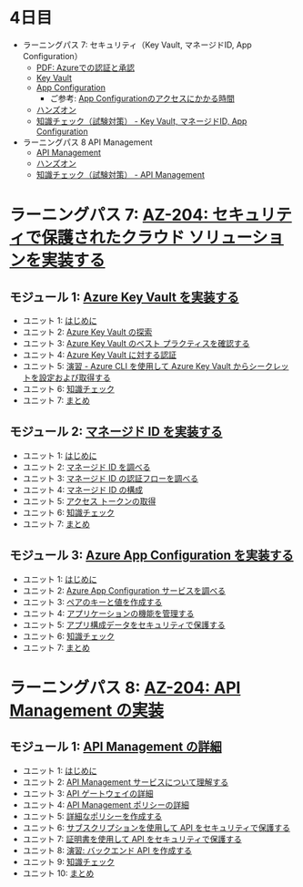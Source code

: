 # 4日目

- ラーニングパス 7: セキュリティ（Key Vault, マネージドID, App Configuration）
  - [PDF: Azureでの認証と承認](../SC/pdf/Azure%E3%81%AE%E8%AA%8D%E8%A8%BC%E3%81%A8%E6%89%BF%E8%AA%8D.pdf)
  - [Key Vault](mod07.md)
  - [App Configuration](mod07-02-appcfg.md)
    - ご参考: [App Configurationのアクセスにかかる時間](pdf/Azure%20App%20Configuration%E3%81%AB%E3%81%A4%E3%81%84%E3%81%A6.pdf)
  - [ハンズオン](../handson/az-204.md)
  - [知識チェック（試験対策） - Key Vault, マネージドID, App Configuration](check.md)
- ラーニングパス 8 API Management
  - [API Management](mod08-01-apim.md)
  - [ハンズオン](../handson/az-204.md)
  - [知識チェック（試験対策） - API Management](check.md)

# ラーニングパス 7: [AZ-204: セキュリティで保護されたクラウド ソリューションを実装する](https://docs.microsoft.com/ja-jp/learn/paths/az-204-implement-secure-cloud-solutions/)
## モジュール 1: [Azure Key Vault を実装する](https://docs.microsoft.com/ja-jp/learn/modules/implement-azure-key-vault/)
- ユニット 1: [はじめに](https://docs.microsoft.com/ja-jp/learn/modules/implement-azure-key-vault/1-introduction)
- ユニット 2: [Azure Key Vault の探索](https://docs.microsoft.com/ja-jp/learn/modules/implement-azure-key-vault/2-key-vault-overview)
- ユニット 3: [Azure Key Vault のベスト プラクティスを確認する](https://docs.microsoft.com/ja-jp/learn/modules/implement-azure-key-vault/3-key-vault-concepts)
- ユニット 4: [Azure Key Vault に対する認証](https://docs.microsoft.com/ja-jp/learn/modules/implement-azure-key-vault/4-key-vault-authentication)
- ユニット 5: [演習 - Azure CLI を使用して Azure Key Vault からシークレットを設定および取得する](https://docs.microsoft.com/ja-jp/learn/modules/implement-azure-key-vault/5-set-retrieve-secret-azure-key-vault)
- ユニット 6: [知識チェック](https://docs.microsoft.com/ja-jp/learn/modules/implement-azure-key-vault/6-knowledge-check)
- ユニット 7: [まとめ](https://docs.microsoft.com/ja-jp/learn/modules/implement-azure-key-vault/7-summary)
## モジュール 2: [マネージド ID を実装する](https://docs.microsoft.com/ja-jp/learn/modules/implement-managed-identities/)
- ユニット 1: [はじめに](https://docs.microsoft.com/ja-jp/learn/modules/implement-managed-identities/1-introduction)
- ユニット 2: [マネージド ID を調べる](https://docs.microsoft.com/ja-jp/learn/modules/implement-managed-identities/2-managed-identities-overview)
- ユニット 3: [マネージド ID の認証フローを調べる](https://docs.microsoft.com/ja-jp/learn/modules/implement-managed-identities/3-managed-identities-auzre-virtual-machines)
- ユニット 4: [マネージド ID の構成](https://docs.microsoft.com/ja-jp/learn/modules/implement-managed-identities/4-configure-managed-identities)
- ユニット 5: [アクセス トークンの取得](https://docs.microsoft.com/ja-jp/learn/modules/implement-managed-identities/5-acquire-access-token)
- ユニット 6: [知識チェック](https://docs.microsoft.com/ja-jp/learn/modules/implement-managed-identities/6-knowledge-check)
- ユニット 7: [まとめ](https://docs.microsoft.com/ja-jp/learn/modules/implement-managed-identities/7-summary)
## モジュール 3: [Azure App Configuration を実装する](https://docs.microsoft.com/ja-jp/learn/modules/implement-azure-app-configuration/)
- ユニット 1: [はじめに](https://docs.microsoft.com/ja-jp/learn/modules/implement-azure-app-configuration/1-introduction)
- ユニット 2: [Azure App Configuration サービスを調べる](https://docs.microsoft.com/ja-jp/learn/modules/implement-azure-app-configuration/2-app-configuration-overview)
- ユニット 3: [ペアのキーと値を作成する](https://docs.microsoft.com/ja-jp/learn/modules/implement-azure-app-configuration/3-keys-values)
- ユニット 4: [アプリケーションの機能を管理する](https://docs.microsoft.com/ja-jp/learn/modules/implement-azure-app-configuration/4-app-configuration-feature-management)
- ユニット 5: [アプリ構成データをセキュリティで保護する](https://docs.microsoft.com/ja-jp/learn/modules/implement-azure-app-configuration/5-secure-app-configuration-data)
- ユニット 6: [知識チェック](https://docs.microsoft.com/ja-jp/learn/modules/implement-azure-app-configuration/6-knowledge-check)
- ユニット 7: [まとめ](https://docs.microsoft.com/ja-jp/learn/modules/implement-azure-app-configuration/7-summary)

# ラーニングパス 8: [AZ-204: API Management の実装](https://docs.microsoft.com/ja-jp/learn/paths/az-204-implement-api-management/)
## モジュール 1: [API Management の詳細](https://docs.microsoft.com/ja-jp/learn/modules/explore-api-management/)
- ユニット 1: [はじめに](https://docs.microsoft.com/ja-jp/learn/modules/explore-api-management/1-introduction)
- ユニット 2: [API Management サービスについて理解する](https://docs.microsoft.com/ja-jp/learn/modules/explore-api-management/2-api-management-overview)
- ユニット 3: [API ゲートウェイの詳細](https://docs.microsoft.com/ja-jp/learn/modules/explore-api-management/3-api-gateways)
- ユニット 4: [API Management ポリシーの詳細](https://docs.microsoft.com/ja-jp/learn/modules/explore-api-management/4-api-management-policies)
- ユニット 5: [詳細なポリシーを作成する](https://docs.microsoft.com/ja-jp/learn/modules/explore-api-management/5-create-advanced-policies)
- ユニット 6: [サブスクリプションを使用して API をセキュリティで保護する](https://docs.microsoft.com/ja-jp/learn/modules/explore-api-management/6-secure-access-api-subscriptions)
- ユニット 7: [証明書を使用して API をセキュリティで保護する](https://docs.microsoft.com/ja-jp/learn/modules/explore-api-management/7-secure-access-api-certificates)
- ユニット 8: [演習: バックエンド API を作成する](https://docs.microsoft.com/ja-jp/learn/modules/explore-api-management/8-import-api)
- ユニット 9: [知識チェック](https://docs.microsoft.com/ja-jp/learn/modules/explore-api-management/9-knowledge-check)
- ユニット 10: [まとめ](https://docs.microsoft.com/ja-jp/learn/modules/explore-api-management/10-summary)
